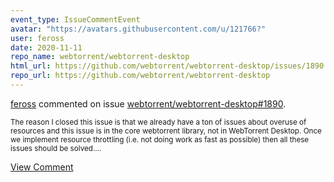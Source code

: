 ```yaml
---
event_type: IssueCommentEvent
avatar: "https://avatars.githubusercontent.com/u/121766?"
user: feross
date: 2020-11-11
repo_name: webtorrent/webtorrent-desktop
html_url: https://github.com/webtorrent/webtorrent-desktop/issues/1890
repo_url: https://github.com/webtorrent/webtorrent-desktop
---
```


<a href='https://github.com/feross' target='_blank'>feross</a> commented on issue <a href='https://github.com/webtorrent/webtorrent-desktop/issues/1890' target='_blank'>webtorrent/webtorrent-desktop#1890</a>.

<small>The reason I closed this issue is that we already have a ton of issues about overuse of resources and this issue is in the core webtorrent library, not in WebTorrent Desktop. Once we implement resource throttling (i.e. not doing work as fast as possible) then all these issues should be solved....</small>

<a href='https://github.com/webtorrent/webtorrent-desktop/issues/1890' target='_blank'>View Comment</a>